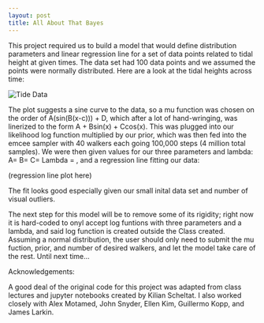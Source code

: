 ```yaml
---
layout: post
title: All About That Bayes
---
```


This project required us to build a model that would define distribution parameters and linear regression line for a set of data points related to tidal height at given times. The data set had 100 data points and we assumed the points were normally distributed. Here are a look at the tidal heights across time:

![Tide Data]({{file:///Users/johnnosal/jmnosal.github.io/images/TideData.jpg}})

The plot suggests a sine curve to the data, so a mu function was chosen on the order of A(sin(B(x-c))) + D, which after a lot of hand-wringing, was linerized to the form A + Bsin(x) + Ccos(x). This was plugged into our likelihood log function multiplied by our prior, which was then fed into the emcee sampler with 40 walkers each going 100,000 steps (4 million total samples). We were then given values for our three parameters and lambda: A=  B=  C=  Lambda =  , and a regression line fitting our data:

(regression line plot here)

The fit looks good especially given our small inital data set and number of visual outliers. 

The next step for this model will be to remove some of its rigidity; right now it is hard-coded to onyl accept log funtions with three parameters and a lambda, and said log function is created outside the Class created. Assuming a normal distribution, the user should only need to submit the mu fuction, prior, and number of desired walkers, and let the model take care of the rest. Until next time...

Acknowledgements:

A good deal of the original code for this project was adapted from class lectures and jupyter notebooks created by Kilian Scheltat. I also worked closely with Alex Motamed, John Snyder, Ellen Kim, Guillermo Kopp, and James Larkin.
